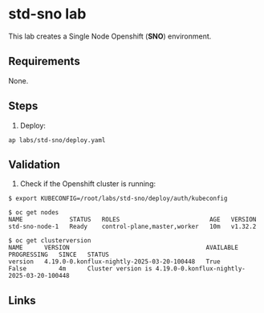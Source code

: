 # std-sno lab
This lab creates a Single Node Openshift (**SNO**) environment.

## Requirements
None.

## Steps
1. Deploy:
```shell
ap labs/std-sno/deploy.yaml
```

## Validation
1. Check if the Openshift cluster is running:
```shell
$ export KUBECONFIG=/root/labs/std-sno/deploy/auth/kubeconfig

$ oc get nodes
NAME             STATUS   ROLES                         AGE   VERSION
std-sno-node-1   Ready    control-plane,master,worker   10m   v1.32.2

$ oc get clusterversion
NAME      VERSION                                      AVAILABLE   PROGRESSING   SINCE   STATUS
version   4.19.0-0.konflux-nightly-2025-03-20-100448   True        False         4m      Cluster version is 4.19.0-0.konflux-nightly-2025-03-20-100448
```

## Links
